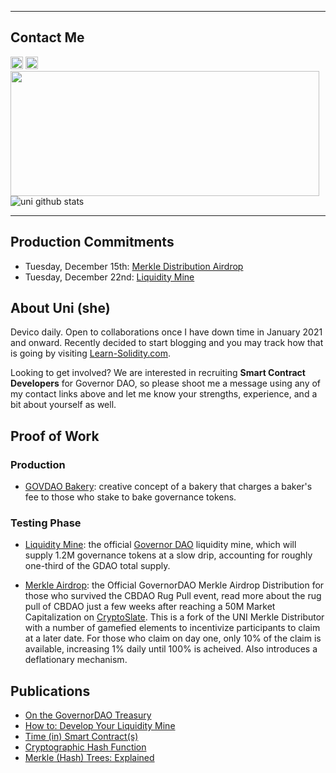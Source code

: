 ____
## Contact Me
[<img height="20px" src="https://cdn.svgporn.com/logos/twitter.svg">](https://twitter.com/CryptoUnico) [<img height="20px" src="https://telegram.org/img/t_logo.svg">](https://t.me/crypto_unico)<br>
<img height = "200px" width = "494px" src = "https://media.giphy.com/media/154TZq3OVezAs/source.gif"><br>
![uni github stats](https://github-readme-stats.vercel.app/api?username=cryptounico&hide=["issues"]&show_icons=true)
____

## Production Commitments
- Tuesday, December 15th: [Merkle Distribution Airdrop](https://github.com/CryptoUnico/merkle-distributor)
- Tuesday, December 22nd: [Liquidity Mine](https://github.com/CryptoUnico/govtreasurer)

## About Uni (she)
Devico daily. Open to collaborations once I have down time in January 2021 and onward. Recently decided to start blogging and you may track how that is going by visiting [Learn-Solidity.com](Learn-Solidity.com).

Looking to get involved? We are interested in recruiting **Smart Contract Developers** for Governor DAO, so please shoot me a message using any of my contact links above and let me know your strengths, experience, and a bit about yourself as well.

## Proof of Work
### Production
- [GOVDAO Bakery](https://easybake.finance): creative concept of a bakery that charges a baker's fee to those who stake to bake governance tokens.

### Testing Phase
- [Liquidity Mine](https://github.com/CryptoUnico/govtreasurer): the official [Governor DAO](https://twitter.com/Governor_DAO) liquidity mine, which will supply 1.2M governance tokens at a slow drip, accounting for roughly one-third of the GDAO total supply.

- [Merkle Airdrop](https://github.com/CryptoUnico/merkle-distributor): the Official GovernorDAO Merkle Airdrop Distribution for those who survived the CBDAO Rug Pull event, read more about the rug pull of CBDAO just a few weeks after reaching a 50M Market Capitalization on [CryptoSlate](https://cryptoslate.com/trust-no-one-founders-of-once-50-million-ethereum-coin-rug-pull-users/). This is a fork of the UNI Merkle Distributor with a number of gamefied elements to incentivize participants to claim at a later date. For those who claim on day one, only 10% of the claim is available, increasing 1% daily until 100% is acheived. Also introduces a deflationary mechanism.

## Publications
- [On the GovernorDAO Treasury](https://soliditywiz.medium.com/on-the-governor-dao-treasury-fund-13d3525d5682) 
- [How to: Develop Your Liquidity Mine](https://soliditywiz.medium.com/how-to-develop-your-liquidity-mine-9d47656fe678)
- [Time (in) Smart Contract(s)](https://soliditywiz.medium.com/time-in-smart-contract-s-eec4a2fd108e)
- [Cryptographic Hash Function](https://soliditywiz.medium.com/cryptographic-hash-function-beaa2408260)
- [Merkle (Hash) Trees: Explained](https://soliditywiz.medium.com/merkle-hash-trees-explained-ea384f2af7e8)
